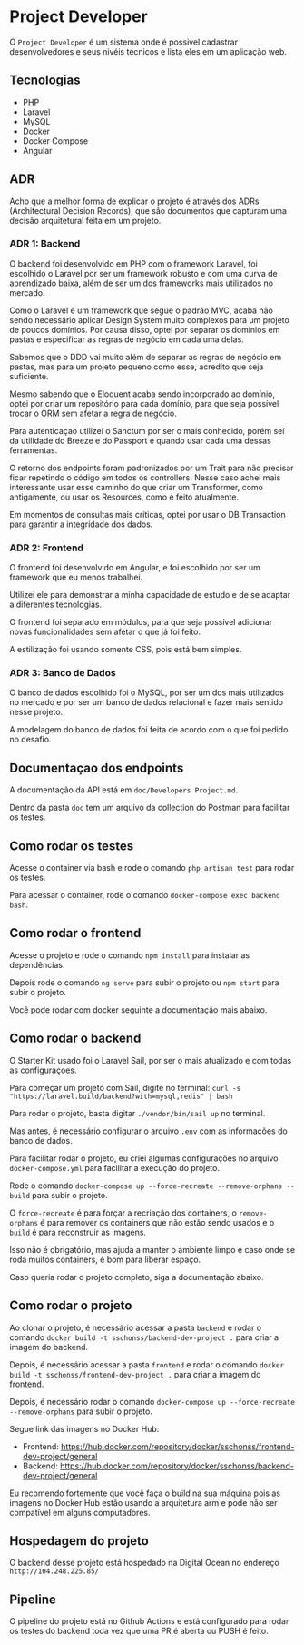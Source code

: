 # Project Developer

O `Project Developer` é um sistema onde é possivel cadastrar desenvolvedores e seus nivéis técnicos e lista eles em um aplicação web.

## Tecnologias

- PHP
- Laravel
- MySQL
- Docker
- Docker Compose
- Angular

## ADR

Acho que a melhor forma de explicar o projeto é através dos ADRs (Architectural Decision Records), que são documentos que capturam uma decisão arquitetural feita em um projeto.

### ADR 1: Backend

O backend foi desenvolvido em PHP com o framework Laravel, foi escolhido o Laravel por ser um framework robusto e com uma curva de aprendizado baixa, além de ser um dos frameworks mais utilizados no mercado.

Como o Laravel é um framework que segue o padrão MVC, acaba não sendo necessário aplicar Design System muito complexos para um projeto de poucos domínios. Por causa disso, optei por separar os domínios em pastas e especificar as regras de negócio em cada uma delas.

Sabemos que o DDD vai muito além de separar as regras de negócio em pastas, mas para um projeto pequeno como esse, acredito que seja suficiente.

Mesmo sabendo que o Eloquent acaba sendo incorporado ao domínio, optei por criar um repositório para cada domínio, para que seja possível trocar o ORM sem afetar a regra de negócio.

Para autenticaçao utilizei o Sanctum por ser o mais conhecido, porém sei da utilidade do Breeze e do Passport e quando usar cada uma dessas ferramentas.

O retorno dos endpoints foram padronizados por um Trait para não precisar ficar repetindo o código em todos os controllers. Nesse caso achei mais interessante usar esse caminho do que criar um Transformer, como antigamente, ou usar os Resources, como é feito atualmente.

Em momentos de consultas mais críticas, optei por usar o DB Transaction para garantir a integridade dos dados.


### ADR 2: Frontend

O frontend foi desenvolvido em Angular, e foi escolhido por ser um framework que eu menos trabalhei.

Utilizei ele para demonstrar a minha capacidade de estudo e de se adaptar a diferentes tecnologias.

O frontend foi separado em módulos, para que seja possível adicionar novas funcionalidades sem afetar o que já foi feito.

A estilização foi usando somente CSS, pois está bem simples.

### ADR 3: Banco de Dados

O banco de dados escolhido foi o MySQL, por ser um dos mais utilizados no mercado e por ser um banco de dados relacional e fazer mais sentido nesse projeto.

A modelagem do banco de dados foi feita de acordo com o que foi pedido no desafio.

## Documentaçao dos endpoints

A documentação da API está em `doc/Developers Project.md`.

Dentro da pasta `doc` tem um arquivo da collection do Postman para facilitar os testes.

## Como rodar os testes

Acesse o container via bash e rode o comando `php artisan test` para rodar os testes.

Para acessar o container, rode o comando `docker-compose exec backend bash`.

## Como rodar o frontend

Acesse o projeto e rode o comando `npm install` para instalar as dependências.

Depois rode o comando `ng serve` para subir o projeto ou `npm start` para subir o projeto.

Você pode rodar  com docker seguinte a documentação mais abaixo.

## Como rodar o backend

O Starter Kit usado foi o Laravel Sail, por ser o mais atualizado e com todas as configuraçoes.

Para começar um projeto com Sail, digite no terminal: `curl -s "https://laravel.build/backend?with=mysql,redis" | bash`

Para rodar o projeto, basta digitar `./vendor/bin/sail up` no terminal.

Mas antes, é necessário configurar o arquivo `.env` com as informações do banco de dados.

Para facilitar rodar o projeto, eu criei algumas configurações no arquivo `docker-compose.yml` para facilitar a execução do projeto.

Rode o comando `docker-compose up --force-recreate --remove-orphans --build` para subir o projeto.

O `force-recreate` é para forçar a recriação dos containers, o `remove-orphans` é para remover os containers que não estão sendo usados e o `build` é para reconstruir as imagens.

Isso não é obrigatório, mas ajuda a manter o ambiente limpo e caso onde se roda muitos containers, é bom para liberar espaço.

Caso queria rodar o projeto completo, siga a documentação abaixo.

## Como rodar o projeto

Ao clonar o projeto, é necessário acessar a pasta `backend` e rodar o comando `docker build -t sschonss/backend-dev-project .` para criar a imagem do backend.

Depois, é necessário acessar a pasta `frontend` e rodar o comando `docker build -t sschonss/frontend-dev-project .` para criar a imagem do frontend.

Depois, é necessário rodar o comando `docker-compose up --force-recreate --remove-orphans` para subir o projeto.

Segue link das imagens no Docker Hub: 
- Frontend: https://hub.docker.com/repository/docker/sschonss/frontend-dev-project/general
- Backend: https://hub.docker.com/repository/docker/sschonss/backend-dev-project/general

Eu recomendo fortemente que você faça o build na sua máquina pois as imagens no Docker Hub estão usando a arquitetura arm e pode não ser compatível em alguns computadores.

## Hospedagem do projeto

O backend desse projeto está hospedado na Digital Ocean no endereço `http://104.248.225.85/`

## Pipeline

O pipeline do projeto está no Github Actions e está configurado para rodar os testes do backend toda vez que uma PR é aberta ou PUSH é feito.
